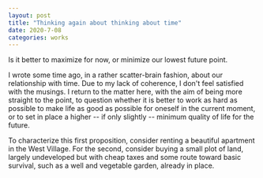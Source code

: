 ```yaml
---
layout: post
title: "Thinking again about thinking about time"
date: 2020-7-08
categories: works
---
```

<p>
Is it better to maximize for now, or minimize our lowest future point.
</p>

<p>
I wrote some time ago, in a rather scatter-brain fashion, about our relationship
with time. Due to my lack of coherence, I don't feel satisfied with the musings.
I return to the matter here, with the aim of being more straight to the point,
to question whether it is better to work as hard as possible to make life as good
as possible for oneself in the current moment, or to set in place a higher -- if
only slightly -- minimum quality of life for the future.
</p>
<p>
To characterize this first proposition, consider renting a beautiful apartment 
in the West Village. For the second, consider buying a small plot of land, largely
undeveloped but with cheap taxes and some route toward basic survival, such as a
well and vegetable garden, already in place.
</p>
